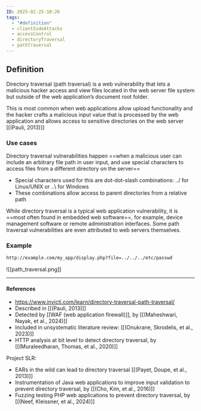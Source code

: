 ```yaml
---
ID: 2025-02-25-10:26
tags:
  - "#definition"
  - clientSideAttacks
  - accessControl
  - directoryTraversal
  - pathTraversal
---
```

## Definition

Directory traversal (path traversal) is a web vulnerability that lets a malicious hacker access and view files located in the web server file system but outside of the web application’s document root folder.

This is most common when web applications allow upload functionality and the hacker crafts a malicious input value that is processed by the web application and allows access to sensitive directories on the web server [[(Pauli, 2013)]]

### Use cases

Directory traversal vulnerabilities happen ==when a malicious user can include an arbitrary file path in user input, and use special characters to access files from a different directory on the server==
- Special characters used for this are dot-dot-slash combinations: ../ for Linux/UNIX or ..\ for Windows
- These combinations allow access to parent directories from a relative path

While directory traversal is a typical web application vulnerability, it is ==most often found in embedded web software==, for example, device management software or remote administration interfaces. Some path traversal vulnerabilities are even attributed to web servers themselves.

### Example

```txt
http://example.com/my_app/display.php?file=../../../etc/passwd
```

![[path_traversal.png]]

---
#### References
- https://www.invicti.com/learn/directory-traversal-path-traversal/
- Described in [[(Pauli, 2013)]]
- Detected by [[WAF (web application firewall)]], by [[(Maheshwari, Nayak, et al., 2024)]]
- Included in unsystematic literature review: [[(Onukrane, Skrodelis, et al., 2023)]]
- HTTP analysis at bit level to detect directory traversal, by [[(Muraleedharan, Thomas, et al., 2020)]]

Project SLR:
- EARs in the wild can lead to directory traversal [[(Payet, Doupe, et al., 2013)]] 
- Instrumentation of Java web applications to improve input validation to prevent directory traversal, by [[(Cho, Kim, et al., 2016)]]
- Fuzzing testing PHP web applications to prevent directory traversal, by [[(Neef, Kleissner, et al., 2024)]]
